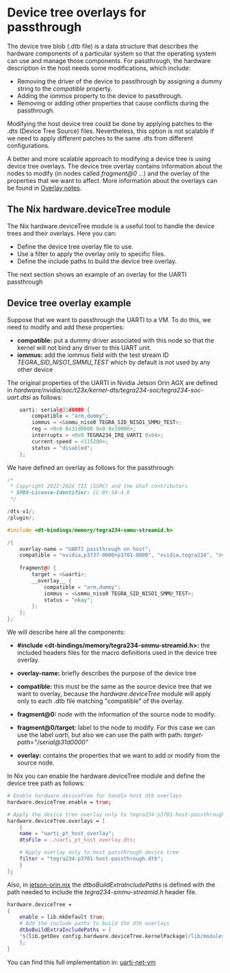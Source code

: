 <!--
    Copyright 2022-2024 TII (SSRC) and the Ghaf contributors
    SPDX-License-Identifier: CC-BY-SA-4.0
-->

# Device tree overlays for passthrough

The device tree blob (.dtb file) is a data structure that describes the hardware 
components of a particular system so that the operating system can use and manage 
those components. For passthrough, the hardware description in the host needs
some modifications, which include:

- Removing the driver of the device to passthrough by assigning a dummy string
  to the *compatible* property.
- Adding the *iommus* property to the device to passthrough.
- Removing or adding other properties that cause conflicts during the passthrough.

Modifying the host device tree could be done by applying patches
to the .dts (Device Tree Source) files. Nevertheless, this option is not 
scalable if we need to apply different patches to the same .dts from 
different configurations.

A better and more scalable approach to modifying a device tree is using device
tree overlays. The device tree overlay contains information about the nodes
to modify (in nodes called *fragment@0 ...*) and the overlay of the 
properties that we want to affect. More information about the overlays
can be found in [Overlay notes](https://www.kernel.org/doc/Documentation/devicetree/overlay-notes.txt).


## The Nix hardware.deviceTree module

The Nix hardware.deviceTree module is a useful tool to handle the device
trees and their overlays. Here you can:

- Define the device tree overlay file to use.
- Use a filter to apply the overlay only to specific files.
- Define the include paths to build the device tree overlay.

The next section shows an example of an overlay for the UARTI passthrough

## Device tree overlay example

Suppose that we want to passthrough the UARTI to a VM. To do this, we
need to modify and add these properties:

   * **compatible:** put a dummy driver associated with this node so that 
   the kernel will not bind any driver to this UART unit.
   * **iommus:** add the iommus field with the test stream ID 
   *TEGRA_SID_NISO1_SMMU_TEST* which by default is not used by any other device

The original properties of the UARTI in Nvidia Jetson Orin AGX are defined in 
*hardware/nvidia/soc/t23x/kernel-dts/tegra234-soc/tegra234-soc-uart.dtsi* 
as follows:

```cpp
    uarti: serial@31d0000 {
        compatible = "arm,dummy";
        iommus = <&smmu_niso0 TEGRA_SID_NISO1_SMMU_TEST>;
        reg = <0x0 0x31d0000 0x0 0x10000>;
        interrupts = <0x0 TEGRA234_IRQ_UARTI 0x04>;
        current-speed = <115200>;
        status = "disabled";
    };
```

We have defined an overlay as follows for the passthrough:


```cpp
/*
 * Copyright 2022-2024 TII (SSRC) and the Ghaf contributors
 * SPDX-License-Identifier: CC-BY-SA-4.0
 */

/dts-v1/;
/plugin/;

#include <dt-bindings/memory/tegra234-smmu-streamid.h>

/{
    overlay-name = "UARTI passthrough on host";
    compatible = "nvidia,p3737-0000+p3701-0000", "nvidia,tegra234", "nvidia,tegra23x";
    
    fragment@0 {
        target = <&uarti>;
        __overlay__ {
            compatible = "arm,dummy";
            iommus = <&smmu_niso0 TEGRA_SID_NISO1_SMMU_TEST>;
            status = "okay";
        };
    };
};
```

We will describe here all the components:

* **#include <dt-bindings/memory/tegra234-smmu-streamid.h>:** the 
  included headers files for the macro definitions used in the device
  tree overlay.

* **overlay-name:** briefly describes the purpose of the device tree

* **compatible:** this must be the same as the source device tree that we want
to overlay, because the *hardware.deviceTree* module will apply only to each .dtb 
file matching "compatible" of the overlay.

* **fragment@0:** node with the information of the source node to 
  modify.

* **fragment@0/target:** label to the node to modify.
  For this case we can use the label *uarti*, but also we can use
  the path with path: *target-path="/serial@31d0000"*

* **__overlay__:** contains the properties that we want to add or modify from
the source node.

In Nix you can enable the hardware.deviceTree module and define the device
tree path as follows:

``` nix
# Enable hardware.deviceTree for handle host dtb overlays
hardware.deviceTree.enable = true;

# Apply the device tree overlay only to tegra234-p3701-host-passthrough.dtb
hardware.deviceTree.overlays = [
    {
    name = "uarti_pt_host_overlay";
    dtsFile = ./uarti_pt_host_overlay.dts;

    # Apply overlay only to host passthrough device tree
    filter = "tegra234-p3701-host-passthrough.dtb";
    }
];
```

Also, in [jetson-orin.nix](modules/hardware/nvidia-jetson-orin/jetson-orin.nix) the 
*dtboBuildExtraIncludePaths* is defined with the path needed to include 
the *tegra234-smmu-streamid.h* header file.

``` nix
hardware.deviceTree =
{
    enable = lib.mkDefault true;
    # Add the include paths to build the dtb overlays
    dtboBuildExtraIncludePaths = [
    "${lib.getDev config.hardware.deviceTree.kernelPackage}/lib/modules/${config.hardware.deviceTree.kernelPackage.modDirVersion}/source/nvidia/soc/t23x/kernel-include"
    ];
}
```

You can find this full implementation in: [uarti-net-vm](../../../modules/hardware/nvidia-jetson-orin/virtualization/passthrough/uarti-net-vm)
